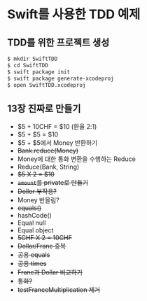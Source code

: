 # Swift를 사용한 TDD 예제

## TDD를 위한 프로젝트 생성

```bash
$ mkdir SwiftTDD
$ cd SwiftTDD
$ swift package init
$ swift package generate-xcodeproj
$ open SwiftTDD.xcodeproj
```

## 13장 진짜로 만들기

* $5 + 10CHF = $10 (환율 2:1)
* $5 + $5 = $10
* $5 + $5에서 Money 반환하기
* ~~Bank.reduce(Money)~~
* Money에 대한 통화 변환을 수행하는 Reduce
* Reduce(Bank, String)
* ~~$5 X 2 = $10~~
* ~~`amount`를 private로 만들기~~
* ~~Dollor 부작용?~~
* Money 반올림?
* ~~equals()~~
* hashCode()
* Equal null
* Equal object
* ~~5CHF X 2 = 10CHF~~
* ~~Dollar/Franc 중복~~
* ~~공용 equals~~
* ~~공용 times~~
* ~~Franc과 Dollar 비교하기~~
* ~~통화?~~
* ~~testFranceMultiplication 제거~~



